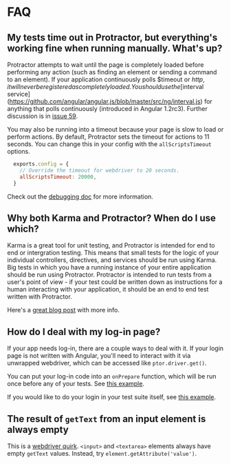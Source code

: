 FAQ
===

My tests time out in Protractor, but everything's working fine when running manually. What's up?
---------------------------------------------------

Protractor attempts to wait until the page is completely loaded before
performing any action (such as finding an element or sending a command to
an element). If your application continuously polls $timeout or $http, it will
never be registered as completely loaded. You should use the
[$interval service](https://github.com/angular/angular.js/blob/master/src/ng/interval.js) for anything that polls continuously (introduced in Angular 1.2rc3). Further
discussion is in [issue 59](https://github.com/angular/protractor/issues/49).

You may also be running into a timeout because your page is slow to load
or perform actions. By default, Protractor sets the timeout for actions to
11 seconds. You can change this in your config with the `allScriptsTimeout`
options.
```javascript
  exports.config = {
    // Override the timeout for webdriver to 20 seconds.
    allScriptsTimeout: 20000,
  }
```

Check out the [debugging doc](https://github.com/angular/protractor/blob/master/docs/debugging.md#timeouts)
for more information.

Why both Karma and Protractor? When do I use which?
---------------------------------------------------

Karma is a great tool for unit testing, and Protractor is intended for
end to end or intergration testing. This means that small tests for the logic
of your individual controllers, directives, and services should be run using
Karma. Big tests in which you have a running instance of your entire application
should be run using Protractor. Protractor is intended to run tests from a
user's point of view - if your test could be written down as instructions
for a human interacting with your application, it should be an end to end test
written with Protractor.

Here's a [great blog post](http://www.yearofmoo.com/2013/09/advanced-testing-and-debugging-in-angularjs.html)
with more info.

How do I deal with my log-in page?
----------------------------------

If your app needs log-in, there are a couple ways to deal with it. If your login
page is not written with Angular, you'll need to interact with it via 
unwrapped webdriver, which can be accessed like `ptor.driver.get()`. 

You can put your log-in code into an `onPrepare` function, which will be run
once before any of your tests. See [this example](https://github.com/angular/protractor/blob/master/spec/login/viaConfigConf.js).

If you would like to do your login in your test suite itself, see
[this example](https://github.com/angular/protractor/blob/master/spec/login/viaTestSpec.js).

The result of `getText` from an input element is always empty
-------------------------------------------------------------

This is a [webdriver quirk](http://grokbase.com/t/gg/webdriver/12bcmvwhcm/extarcting-text-from-the-input-field).
`<input>` and `<textarea>` elements always have
empty `getText` values. Instead, try `element.getAttribute('value')`.
